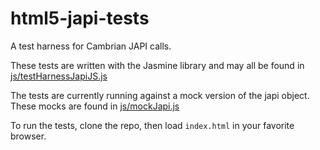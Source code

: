 html5-japi-tests
================

A test harness for Cambrian JAPI calls.

These tests are written with the Jasmine library and may all be found in
[js/testHarnessJapiJS.js](https://github.com/CambrianExp/html5-japi-tests/tree/master/js/testHarnessJapiJS.js)

The tests are currently running against a mock version of the japi object. These
mocks are found in 
[js/mockJapi.js](https://github.com/CambrianExp/html5-japi-tests/tree/master/js/mockJapi.js)

To run the tests, clone the repo, then load `index.html` in your favorite browser.
